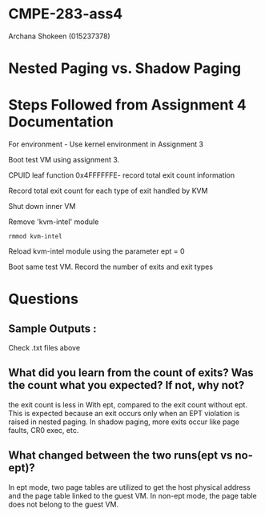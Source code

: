 # CMPE-283-ass4

Archana Shokeen (015237378)


# Nested Paging vs. Shadow Paging


# Steps Followed from Assignment 4 Documentation

For environment - Use kernel environment in Assignment 3

Boot test VM using assignment 3.


CPUID leaf function 0x4FFFFFFE-  record total exit count information 

Record total exit count for each type of exit handled by KVM

Shut down inner VM

Remove 'kvm-intel' module

`rmmod kvm-intel`

Reload kvm-intel module using the parameter ept = 0 

Boot same test VM. Record the number of exits and exit types

# Questions

## Sample Outputs :

Check .txt files above

## What did you learn from the count of exits? Was the count what you expected? If not, why not?

the exit count is less in With ept,  compared to the exit count without ept. This is expected because an exit occurs only when an EPT violation is raised in nested paging. In shadow paging, more exits occur like page faults, CR0 exec, etc.

## What changed between the two runs(ept vs no-ept)?

In ept mode, two page tables are utilized to get the host physical address and the page table linked to the guest VM. In non-ept mode, the page table does not belong to the guest VM. 
